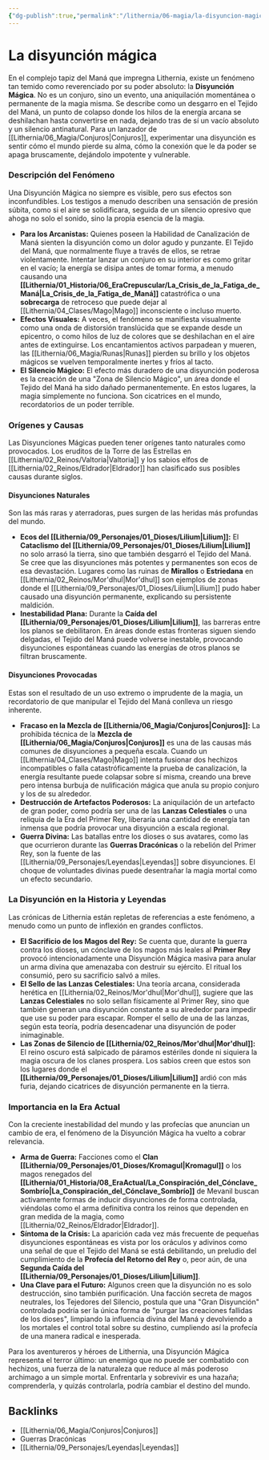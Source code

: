 ```yaml
---
{"dg-publish":true,"permalink":"/lithernia/06-magia/la-disyuncion-magica/","title":"La disyunción mágica","tags":["lithernia","fenomeno-magico","magia","mana"]}
---
```


# La disyunción mágica

En el complejo tapiz del Maná que impregna Lithernia, existe un fenómeno tan temido como reverenciado por su poder absoluto: la **Disyunción Mágica**. No es un conjuro, sino un evento, una aniquilación momentánea o permanente de la magia misma. Se describe como un desgarro en el Tejido del Maná, un punto de colapso donde los hilos de la energía arcana se deshilachan hasta convertirse en nada, dejando tras de sí un vacío absoluto y un silencio antinatural. Para un lanzador de [[Lithernia/06_Magia/Conjuros\|Conjuros]], experimentar una disyunción es sentir cómo el mundo pierde su alma, cómo la conexión que le da poder se apaga bruscamente, dejándolo impotente y vulnerable.

### Descripción del Fenómeno

Una Disyunción Mágica no siempre es visible, pero sus efectos son inconfundibles. Los testigos a menudo describen una sensación de presión súbita, como si el aire se solidificara, seguida de un silencio opresivo que ahoga no solo el sonido, sino la propia esencia de la magia.

*   **Para los Arcanistas:** Quienes poseen la Habilidad de Canalización de Maná sienten la disyunción como un dolor agudo y punzante. El Tejido del Maná, que normalmente fluye a través de ellos, se retrae violentamente. Intentar lanzar un conjuro en su interior es como gritar en el vacío; la energía se disipa antes de tomar forma, a menudo causando una **[[Lithernia/01_Historia/06_EraCrepuscular/La_Crisis_de_la_Fatiga_de_Maná\|La_Crisis_de_la_Fatiga_de_Maná]]** catastrófica o una **sobrecarga** de retroceso que puede dejar al [[Lithernia/04_Clases/Mago\|Mago]] inconsciente o incluso muerto.
*   **Efectos Visuales:** A veces, el fenómeno se manifiesta visualmente como una onda de distorsión translúcida que se expande desde un epicentro, o como hilos de luz de colores que se deshilachan en el aire antes de extinguirse. Los encantamientos activos parpadean y mueren, las [[Lithernia/06_Magia/Runas\|Runas]] pierden su brillo y los objetos mágicos se vuelven temporalmente inertes y fríos al tacto.
*   **El Silencio Mágico:** El efecto más duradero de una disyunción poderosa es la creación de una "Zona de Silencio Mágico", un área donde el Tejido del Maná ha sido dañado permanentemente. En estos lugares, la magia simplemente no funciona. Son cicatrices en el mundo, recordatorios de un poder terrible.

### Orígenes y Causas

Las Disyunciones Mágicas pueden tener orígenes tanto naturales como provocados. Los eruditos de la Torre de las Estrellas en [[Lithernia/02_Reinos/Valtoria\|Valtoria]] y los sabios elfos de [[Lithernia/02_Reinos/Eldrador\|Eldrador]] han clasificado sus posibles causas durante siglos.

#### Disyunciones Naturales

Son las más raras y aterradoras, pues surgen de las heridas más profundas del mundo.

*   **Ecos del [[Lithernia/09_Personajes/01_Dioses/Lilium\|Lilium]]:** El **Cataclismo del [[Lithernia/09_Personajes/01_Dioses/Lilium\|Lilium]]** no solo arrasó la tierra, sino que también desgarró el Tejido del Maná. Se cree que las disyunciones más potentes y permanentes son ecos de esa devastación. Lugares como las ruinas de **Mirallos** o **Estriedana** en [[Lithernia/02_Reinos/Mor'dhul\|Mor'dhul]] son ejemplos de zonas donde el [[Lithernia/09_Personajes/01_Dioses/Lilium\|Lilium]] pudo haber causado una disyunción permanente, explicando su persistente maldición.
*   **Inestabilidad Plana:** Durante la **Caída del [[Lithernia/09_Personajes/01_Dioses/Lilium\|Lilium]]**, las barreras entre los planos se debilitaron. En áreas donde estas fronteras siguen siendo delgadas, el Tejido del Maná puede volverse inestable, provocando disyunciones espontáneas cuando las energías de otros planos se filtran bruscamente.

#### Disyunciones Provocadas

Estas son el resultado de un uso extremo o imprudente de la magia, un recordatorio de que manipular el Tejido del Maná conlleva un riesgo inherente.

*   **Fracaso en la Mezcla de [[Lithernia/06_Magia/Conjuros\|Conjuros]]:** La prohibida técnica de la **Mezcla de [[Lithernia/06_Magia/Conjuros\|Conjuros]]** es una de las causas más comunes de disyunciones a pequeña escala. Cuando un [[Lithernia/04_Clases/Mago\|Mago]] intenta fusionar dos hechizos incompatibles o falla catastróficamente la prueba de canalización, la energía resultante puede colapsar sobre sí misma, creando una breve pero intensa burbuja de nulificación mágica que anula su propio conjuro y los de su alrededor.
*   **Destrucción de Artefactos Poderosos:** La aniquilación de un artefacto de gran poder, como podría ser una de las **Lanzas Celestiales** o una reliquia de la Era del Primer Rey, liberaría una cantidad de energía tan inmensa que podría provocar una disyunción a escala regional.
*   **Guerra Divina:** Las batallas entre los dioses o sus avatares, como las que ocurrieron durante las **Guerras Dracónicas** o la rebelión del Primer Rey, son la fuente de las [[Lithernia/09_Personajes/Leyendas\|Leyendas]] sobre disyunciones. El choque de voluntades divinas puede desentrañar la magia mortal como un efecto secundario.

### La Disyunción en la Historia y Leyendas

Las crónicas de Lithernia están repletas de referencias a este fenómeno, a menudo como un punto de inflexión en grandes conflictos.

*   **El Sacrificio de los Magos del Rey:** Se cuenta que, durante la guerra contra los dioses, un cónclave de los magos más leales al **Primer Rey** provocó intencionadamente una Disyunción Mágica masiva para anular un arma divina que amenazaba con destruir su ejército. El ritual los consumió, pero su sacrificio salvó a miles.
*   **El Sello de las Lanzas Celestiales:** Una teoría arcana, considerada herética en [[Lithernia/02_Reinos/Mor'dhul\|Mor'dhul]], sugiere que las **Lanzas Celestiales** no solo sellan físicamente al Primer Rey, sino que también generan una disyunción constante a su alrededor para impedir que use su poder para escapar. Romper el sello de una de las lanzas, según esta teoría, podría desencadenar una disyunción de poder inimaginable.
*   **Las Zonas de Silencio de [[Lithernia/02_Reinos/Mor'dhul\|Mor'dhul]]:** El reino oscuro está salpicado de páramos estériles donde ni siquiera la magia oscura de los clanes prospera. Los sabios creen que estos son los lugares donde el **[[Lithernia/09_Personajes/01_Dioses/Lilium\|Lilium]]** ardió con más furia, dejando cicatrices de disyunción permanente en la tierra.

### Importancia en la Era Actual

Con la creciente inestabilidad del mundo y las profecías que anuncian un cambio de era, el fenómeno de la Disyunción Mágica ha vuelto a cobrar relevancia.

*   **Arma de Guerra:** Facciones como el **Clan [[Lithernia/09_Personajes/01_Dioses/Kromagul\|Kromagul]]** o los magos renegados del **[[Lithernia/01_Historia/08_EraActual/La_Conspiración_del_Cónclave_Sombrío\|La_Conspiración_del_Cónclave_Sombrío]]** de Mevanil buscan activamente formas de inducir disyunciones de forma controlada, viéndolas como el arma definitiva contra los reinos que dependen en gran medida de la magia, como [[Lithernia/02_Reinos/Eldrador\|Eldrador]].
*   **Síntoma de la Crisis:** La aparición cada vez más frecuente de pequeñas disyunciones espontáneas es vista por los oráculos y adivinos como una señal de que el Tejido del Maná se está debilitando, un preludio del cumplimiento de la **Profecía del Retorno del Rey** o, peor aún, de una **Segunda Caída del [[Lithernia/09_Personajes/01_Dioses/Lilium\|Lilium]]**.
*   **Una Clave para el Futuro:** Algunos creen que la disyunción no es solo destrucción, sino también purificación. Una facción secreta de magos neutrales, los Tejedores del Silencio, postula que una "Gran Disyunción" controlada podría ser la única forma de "purgar las creaciones fallidas de los dioses", limpiando la influencia divina del Maná y devolviendo a los mortales el control total sobre su destino, cumpliendo así la profecía de una manera radical e inesperada.

Para los aventureros y héroes de Lithernia, una Disyunción Mágica representa el terror último: un enemigo que no puede ser combatido con hechizos, una fuerza de la naturaleza que reduce al más poderoso archimago a un simple mortal. Enfrentarla y sobrevivir es una hazaña; comprenderla, y quizás controlarla, podría cambiar el destino del mundo.

## Backlinks
- [[Lithernia/06_Magia/Conjuros\|Conjuros]]
- Guerras Dracónicas
- [[Lithernia/09_Personajes/Leyendas\|Leyendas]]
